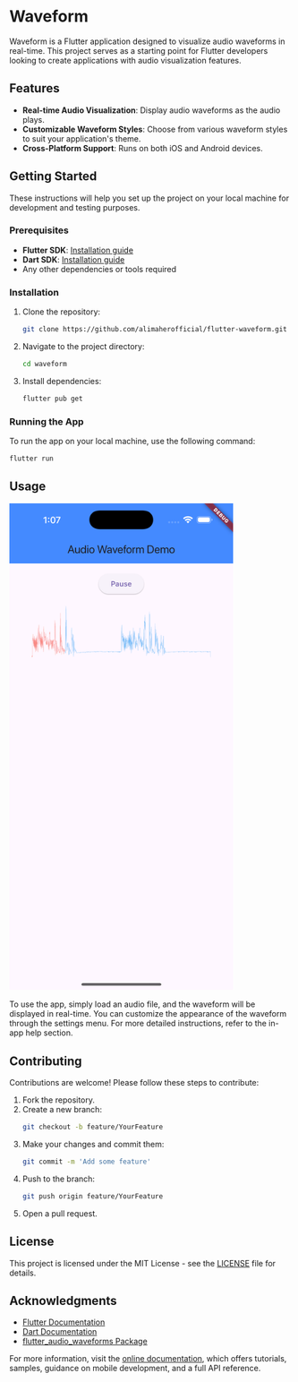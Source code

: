 # Waveform

Waveform is a Flutter application designed to visualize audio waveforms in
real-time. This project serves as a starting point for Flutter developers
looking to create applications with audio visualization features.

## Features

- **Real-time Audio Visualization**: Display audio waveforms as the audio plays.
- **Customizable Waveform Styles**: Choose from various waveform styles to suit
  your application's theme.
- **Cross-Platform Support**: Runs on both iOS and Android devices.

## Getting Started

These instructions will help you set up the project on your local machine for
development and testing purposes.

### Prerequisites

- **Flutter SDK**:
  [Installation guide](https://flutter.dev/docs/get-started/install)
- **Dart SDK**: [Installation guide](https://dart.dev/get-dart)
- Any other dependencies or tools required

### Installation

1. Clone the repository:
   ```bash
   git clone https://github.com/alimaherofficial/flutter-waveform.git
   ```
2. Navigate to the project directory:
   ```bash
   cd waveform
   ```
3. Install dependencies:
   ```bash
   flutter pub get
   ```

### Running the App

To run the app on your local machine, use the following command:

```bash
flutter run
```

## Usage

<img src="simulator.png" alt="Audio Waveform Demo" width="400"/>

To use the app, simply load an audio file, and the waveform will be displayed in
real-time. You can customize the appearance of the waveform through the settings
menu. For more detailed instructions, refer to the in-app help section.

## Contributing

Contributions are welcome! Please follow these steps to contribute:

1. Fork the repository.
2. Create a new branch:
   ```bash
   git checkout -b feature/YourFeature
   ```
3. Make your changes and commit them:
   ```bash
   git commit -m 'Add some feature'
   ```
4. Push to the branch:
   ```bash
   git push origin feature/YourFeature
   ```
5. Open a pull request.

## License

This project is licensed under the MIT License - see the [LICENSE](LICENSE) file
for details.

## Acknowledgments

- [Flutter Documentation](https://docs.flutter.dev/)
- [Dart Documentation](https://dart.dev/guides)
- [flutter_audio_waveforms Package](https://pub.dev/packages/flutter_audio_waveforms)

For more information, visit the
[online documentation](https://docs.flutter.dev/), which offers tutorials,
samples, guidance on mobile development, and a full API reference.
